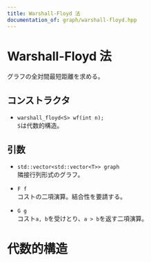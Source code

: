 ```yaml
---
title: Warshall-Floyd 法
documentation_of: graph/warshall-floyd.hpp
---
```


# Warshall-Floyd 法
グラフの全対間最短距離を求める。

## コンストラクタ
- `warshall_floyd<S> wf(int n);`  
`S`は代数的構造。

## 引数
- `std::vector<std::vector<T>> graph`  
隣接行列形式のグラフ。

- `F f`  
コストの二項演算。結合性を要請する。

- `G g`  
コスト`a, b`を受けとり、`a > b`を返す二項演算。

# 代数的構造
